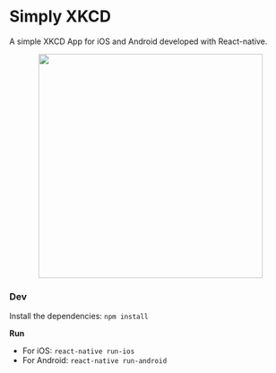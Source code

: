 # Simply XKCD

A simple XKCD App for iOS and Android developed with React-native.

<p align="center">
	<img src="http://i.imgur.com/2yG7mPH.png" width="400">
</p>


### Dev

Install the dependencies: `npm install`

**Run**

 - For iOS: `react-native run-ios`
 - For Android: `react-native run-android`
